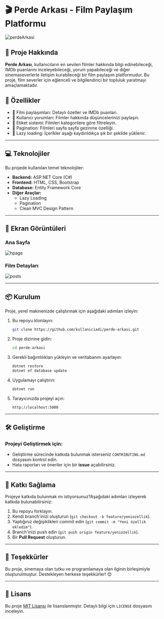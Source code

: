 # 🎬 Perde Arkası - Film Paylaşım Platformu


![perdeArkasi](https://github.com/user-attachments/assets/3a829d6a-d04e-4ad6-8a7f-8a6797cd5b30)

## 📖 Proje Hakkında

**Perde Arkası**, kullanıcıların en sevilen filmler hakkında bilgi edinebileceği, IMDb puanlarını inceleyebileceği, yorum yapabileceği ve diğer sinemaseverlerle iletişim kurabileceği bir film paylaşım platformudur. Bu proje, film severler için eğlenceli ve bilgilendirici bir topluluk yaratmayı amaçlamaktadır. 

## 🚀 Özellikler

- 🎥 Film paylaşımları: Detaylı özetler ve IMDb puanları.
- 📜 Kullanıcı yorumları: Filmler hakkında düşüncelerinizi paylaşın.
- 🔖 Etiket sistemi: Filmleri kategorilere göre filtreleyin.
- 📄 Pagination: Filmleri sayfa sayfa gezinme özelliği.
- 🌟 Lazy loading: İçerikler aşağı kaydırıldıkça şık bir şekilde yüklenir.

---

## 💻 Teknolojiler

Bu projede kullanılan temel teknolojiler:

- **Backend:** ASP.NET Core (C#)
- **Frontend:** HTML, CSS, Bootstrap
- **Database:** Entity Framework Core
- **Diğer Araçlar:** 
  - Lazy Loading
  - Pagination
  - Clean MVC Design Pattern

---

## 📸 Ekran Görüntüleri

### Ana Sayfa
![hpage](https://github.com/user-attachments/assets/4d51f746-45fc-4afd-b911-39c14487a5c8)


### Film Detayları
![posts](https://github.com/user-attachments/assets/421341ce-b6aa-4c57-a826-6a48936f1b9a)



---

## 📦 Kurulum

Proje, yerel makinenizde çalıştırmak için aşağıdaki adımları izleyin:

1. Bu repoyu klonlayın:
    ```bash
    git clone https://github.com/kullaniciadi/perde-arkasi.git
    ```

2. Proje dizinine gidin:
    ```bash
    cd perde-arkasi
    ```

3. Gerekli bağımlılıkları yükleyin ve veritabanını ayarlayın:
    ```bash
    dotnet restore
    dotnet ef database update
    ```

4. Uygulamayı çalıştırın:
    ```bash
    dotnet run
    ```

5. Tarayıcınızda projeyi açın:
    ```
    http://localhost:5000
    ```

---

## 🛠️ Geliştirme

### Projeyi Geliştirmek için:

- Geliştirme sürecinde katkıda bulunmak isterseniz `CONTRIBUTING.md` dosyasını kontrol edin.
- Hata raporları ve öneriler için bir **issue** açabilirsiniz.

---

## 🤝 Katkı Sağlama

Projeye katkıda bulunmak mı istiyorsunuz?Aşağıdaki adımları izleyerek katkıda bulunabilirsiniz:

1. Bu repoyu forklayın.
2. Kendi branch'inizi oluşturun (`git checkout -b feature/yeniozellik`).
3. Yaptığınız değişiklikleri commit edin (`git commit -m "Yeni özellik ekledim"`).
4. Branch'inizi push edin (`git push origin feature/yeniozellik`).
5. Bir **Pull Request** oluşturun.

---

## 🌟 Teşekkürler

Bu proje, sinemaya olan tutku ve programlamaya olan ilginin birleşimiyle oluşturulmuştur. Destekleyen herkese teşekkürler! 😊

---

## 📄 Lisans

Bu proje [MIT Lisansı](LICENSE) ile lisanslanmıştır. Detaylı bilgi için `LICENSE` dosyasını inceleyin.
